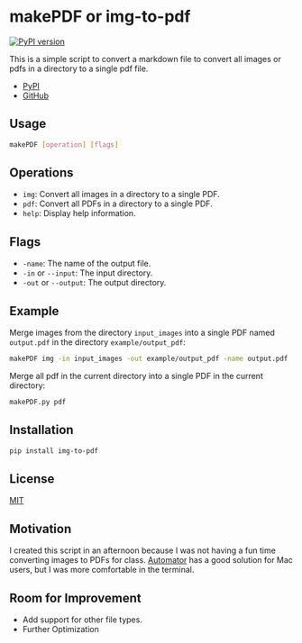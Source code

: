 # makePDF or img-to-pdf

[![PyPI version](https://badge.fury.io/py/img-to-pdf.svg)](https://badge.fury.io/py/img-to-pdf)


This is a simple script to convert a markdown file to convert all images or pdfs in a directory to a single pdf file.

- [PyPI](https://pypi.org/project/img-to-pdf/)
- [GitHub](https://github.com/Cbannon35/makePDF/)

## Usage

```bash
makePDF [operation] [flags]
```

## Operations

- `img`: Convert all images in a directory to a single PDF.
- `pdf`: Convert all PDFs in a directory to a single PDF.
- `help`: Display help information.

## Flags

- `-name`: The name of the output file.
- `-in` or `--input`: The input directory.
- `-out` or `--output`: The output directory.

## Example

Merge images from the directory `input_images` into a single PDF named `output.pdf` in the directory `example/output_pdf`:

```bash
makePDF img -in input_images -out example/output_pdf -name output.pdf
```

Merge all pdf in the current directory into a single PDF in the current directory:

```bash
makePDF.py pdf
```

## Installation

```bash
pip install img-to-pdf
```

## License

[MIT](https://choosealicense.com/licenses/mit/)

## Motivation

I created this script in an afternoon because I was not having a fun time converting images to PDFs for class. [Automator](https://apple.stackexchange.com/questions/12709/how-can-i-convert-jpg-into-pdf-easily) has a good solution for Mac users, but I was more comfortable in the terminal.

## Room for Improvement

- Add support for other file types.
- Further Optimization

